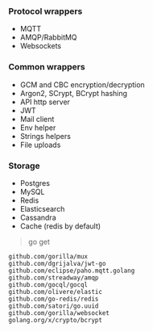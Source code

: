 ### Protocol wrappers
* MQTT
* AMQP/RabbitMQ
* Websockets

### Common wrappers
* GCM and CBC encryption/decryption
* Argon2, SCrypt, BCrypt hashing
* API http server
* JWT
* Mail client
* Env helper
* Strings helpers
* File uploads

### Storage
* Postgres
* MySQL
* Redis
* Elasticsearch
* Cassandra
* Cache (redis by default)


> go get
```
github.com/gorilla/mux
github.com/dgrijalva/jwt-go
github.com/eclipse/paho.mqtt.golang
github.com/streadway/amqp
github.com/gocql/gocql
github.com/olivere/elastic
github.com/go-redis/redis
github.com/satori/go.uuid
github.com/gorilla/websocket
golang.org/x/crypto/bcrypt
```
